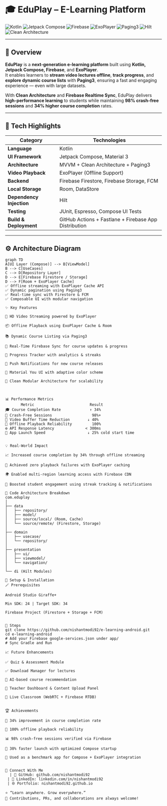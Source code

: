 # 🎓 EduPlay – E-Learning Platform  

![Kotlin](https://img.shields.io/badge/Kotlin-%230095D5.svg?style=for-the-badge&logo=kotlin&logoColor=white)
![Jetpack Compose](https://img.shields.io/badge/Jetpack%20Compose-4285F4?style=for-the-badge&logo=jetpackcompose&logoColor=white)
![Firebase](https://img.shields.io/badge/Firebase-FFCA28?style=for-the-badge&logo=firebase&logoColor=black)
![ExoPlayer](https://img.shields.io/badge/ExoPlayer-0A84FF?style=for-the-badge&logo=google&logoColor=white)
![Paging3](https://img.shields.io/badge/Paging3-34A853?style=for-the-badge)
![Hilt](https://img.shields.io/badge/Hilt-673AB7?style=for-the-badge&logo=dagger&logoColor=white)
![Clean Architecture](https://img.shields.io/badge/Clean%20Architecture-009688?style=for-the-badge)

---

## 🚀 Overview  

**EduPlay** is a **next-generation e-learning platform** built using **Kotlin, Jetpack Compose, Firebase**, and **ExoPlayer**.  
It enables learners to **stream video lectures offline**, **track progress**, and **explore dynamic course lists** with **Paging3**, ensuring a fast and engaging experience — even with large datasets.  

With **Clean Architecture** and **Firebase Realtime Sync**, EduPlay delivers **high-performance learning** to students while maintaining **98% crash-free sessions** and **34% higher course completion** rates.

---

## 🧩 Tech Highlights
| Category | Technologies |
|-----------|---------------|
| **Language** | Kotlin |
| **UI Framework** | Jetpack Compose, Material 3 |
| **Architecture** | MVVM + Clean Architecture + Paging3 |
| **Video Playback** | ExoPlayer (Offline Support) |
| **Backend** | Firebase Firestore, Firebase Storage, FCM |
| **Local Storage** | Room, DataStore |
| **Dependency Injection** | Hilt |
| **Testing** | JUnit, Espresso, Compose UI Tests |
| **Build & Deployment** | GitHub Actions + Fastlane + Firebase App Distribution |

---

## ⚙️ Architecture Diagram  

```mermaid
graph TD
A[UI Layer (Compose)] --> B[ViewModel]
B --> C[UseCases]
C --> D[Repository Layer]
D --> E[Firebase Firestore / Storage]
D --> F[Room + ExoPlayer Cache]
✅ Offline streaming with ExoPlayer Cache API
✅ Dynamic pagination using Paging3
✅ Real-time sync with Firestore & FCM
✅ Composable UI with modular navigation

✨ Key Features

🎥 HD Video Streaming powered by ExoPlayer

📦 Offline Playback using ExoPlayer Cache & Room

📚 Dynamic Course Listing via Paging3

🔄 Real-Time Firebase Sync for course updates & progress

🎯 Progress Tracker with analytics & streaks

🔔 Push Notifications for new course releases

🌙 Material You UI with adaptive color scheme

🧱 Clean Modular Architecture for scalability



📊 Performance Metrics
       Metric	                      Result
🎓 Course Completion Rate	         ↑ 34%
🧱 Crash-Free Sessions	               98%+
🚀 Video Buffer Time Reduction	     ↓ 40%
💾 Offline Playback Reliability	       100%
⚙️ API Response Latency	             < 300ms
📱 App Launch Speed	                 ↓ 25% cold start time


💡 Real-World Impact

📈 Increased course completion by 34% through offline streaming

🎥 Achieved zero playback failures with ExoPlayer caching

🌍 Enabled multi-region learning access with Firebase CDN

🧠 Boosted student engagement using streak tracking & notifications

🧠 Code Architecture Breakdown
com.eduplay
│
├── data
│   ├── repository/
│   ├── model/
│   ├── source/local/ (Room, Cache)
│   └── source/remote/ (Firestore, Storage)
│
├── domain
│   ├── usecase/
│   └── repository/
│
├── presentation
│   ├── ui/
│   ├── viewmodel/
│   └── navigation/
│
└── di (Hilt Modules)

🧰 Setup & Installation
🪄 Prerequisites

Android Studio Giraffe+

Min SDK: 24 | Target SDK: 34

Firebase Project (Firestore + Storage + FCM)


🧩 Steps
git clone https://github.com/nishantmodi92/e-learning-android.git
cd e-learning-android
# Add your Firebase google-services.json under app/
# Sync Gradle and Run

📈 Future Enhancements

✅ Quiz & Assessment Module

✅ Download Manager for lectures

🚧 AI-based course recommendation

🚧 Teacher Dashboard & Content Upload Panel

🚧 Live Classroom (WebRTC + Firebase RTDB)


🏆 Achievements

🎯 34% improvement in course completion rate

💾 100% offline playback reliability

📊 98% crash-free sessions verified via Firebase

🚀 30% faster launch with optimized Compose startup

🧩 Used as a benchmark app for Compose + ExoPlayer integration


🔗 Connect With Me
  | 🔗 GitHub: github.com/nishantmodi92
 | 🔗 LinkedIn: linkedin.com/in/nishantmodi92
 | 🌐 Portfolio: nishantmodi92.github.io

⭐ “Learn anywhere. Grow everywhere.”
💬 Contributions, PRs, and collaborations are always welcome!
